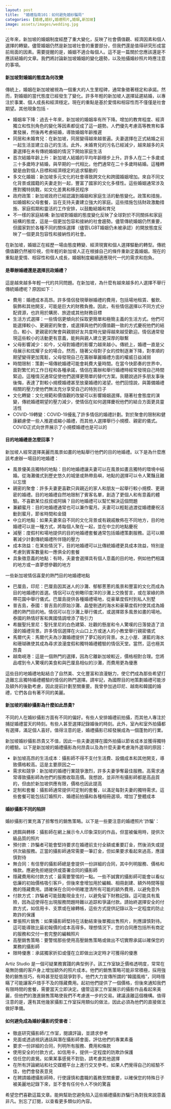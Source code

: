 ```yaml
---
layout: post
title:  "婚禮指南101：如何避免婚紗騙局"
categories: [婚禮,婚紗,婚禮照片,婚姻,新加坡]
image: assets/images/wedding.jpg
---
```

近年來，新加坡的婚姻制度經歷了重大變化，反映了社會價值觀、經濟因素和個人選擇的轉變。儘管婚姻仍然是新加坡社會的重要部分，但我們還是值得研究形成當前局面的因素。需要提醒的是，婚姻不適合每個人。這不是一篇關於您應該還是不應該結婚的文章。我們將討論新加坡婚姻的變化趨勢，以及拍攝婚紗照片時應注意的事項。

#### 新加坡對婚姻的態度為何改變
傳統上，婚姻在新加坡被視為一個重大的人生里程碑，通常象徵著穩定和承諾。然而，對婚姻的當代態度已經發生了變化。許多年輕的新加坡人選擇延遲結婚，以專注於事業、個人成長和經濟穩定。現在的重點是基於愛情和相容性而不僅僅是社會期望。其他現象包括 -
+ 婚姻率下降：過去十年來，新加坡的婚姻率有所下降。增加的教育程度、經濟獨立和性別角色的變化等因素都促成了這一趨勢。人們優先考慮高等教育和事業發展，然後再考慮結婚，導致婚姻年齡推遲
+ 同居和未婚育兒：在新加坡，同居變得越來越普遍。夫妻選擇在正式結婚之前一起生活並建立自己的生活。此外，未婚育兒的污名已經減少，越來越多的夫妻選擇在未有傳統婚姻的情況下開始家庭生活
+ 首次結婚年齡上升：新加坡人結婚的平均年齡穩步上升。許多人在二十多歲或三十多歲時才結婚，與早期的一代相比，他們通常在二十多歲時結婚。這種轉變是由對個人目標和經濟穩定的追求驅動的
+ 多文化婚姻：新加坡多元文化的社會導致跨文化和跨國婚姻增加。來自不同文化背景或國籍的夫妻走到一起，豐富了國家的文化多樣性。這些婚姻通常涉及應對獨特挑戰，如文化差異和移民程序
+ 政府政策：新加坡政府已經認識到婚姻和家庭生活的動態變化。政策和措施，如婚姻和父母套餐，旨在支持夫妻建立強大的家庭。這些措施包括財政激勵措施、家庭假期和靈活的工作安排，以鼓勵結婚和育兒
+ 不一樣的家庭結構: 新加坡對婚姻的態度變化反映了全球對於不同關係和家庭結構的態度，這是一個更加包容和接納的社會趨勢。儘管傳統婚姻仍然重要，但國家對於各種不同的關係選擇（儘管LGBT婚姻仍未被承認）的開放態度反映了一個更具包容性和接納性的社會。

在新加坡，婚姻正在經歷一場由態度轉變、經濟現實和個人選擇驅動的轉型。傳統價值觀仍然被珍視，但年輕的新加坡人正在根據自己的條件重新定義婚姻。現在的重點是愛情、相容性和個人成長，婚姻制度繼續適應現代一代的需求和抱負。

#### 是舉辦婚禮還是選擇民政婚禮？
這是越來越多年輕一代的共同問題。在新加坡，為什麼有越來越多的人選擇不舉行傳統婚禮呢？原因如下：
+ 費用：婚禮成本高昂。許多情侶發現舉辦婚禮的費用，包括場地租賃、餐飲、裝飾和其他開支，可能是巨大的財務負擔。因此，有些情侶選擇以不同方式分配資源，也許用於購房、旅遊或其他財務目標
+ 生活方式選擇：一些情侶更傾向於採取更簡單和極簡主義的生活方式。他們可能選擇較小、更親密的聚會，或選擇與他們的價值觀一致的方式慶祝他們的結合。較小、更親密的聚會與親朋好友共度時光變得越來越受歡迎。情侶通常發現這些較小的活動更有意義，能夠與親人建立更深厚的聯繫
+ 父母影響減少：如今，父母對婚禮的影響力越來越小。傳統上，婚禮一直是父母展示和炫耀子女的場合。然而，隨著父母對子女的控制逐漸下降，對孝順的期望變得更加寬鬆，父母發現自己在籌辦華麗婚禮方面的權威日益減弱
+ 時間限制：策劃一場傳統婚禮可能會耗費大量時間。在當今快節奏的世界中，面對繁忙的工作日程和各種承諾，情侶在籌辦和舉行婚禮時經常發現自己時間緊迫。這種情況通常促使他們選擇更簡單的替代方案。我聽說過許多朋友事後後悔，表達了對較小規模婚禮甚至放棄婚禮的渴望。他們回憶說，與籌備婚禮相關的壓力使他們無法充分享受自己的特別日子
+ 文化轉變：文化規範和價值觀的改變可以影響婚姻選擇。隨著社會態度的演變，傳統婚禮期望的壓力減少，使情侶在如何選擇慶祝他們的結合方面更具靈活性
+ COVID-19轉變：COVID-19擾亂了許多情侶的婚禮計劃。對於聚會的限制和健康顧慮使一些人推遲或縮小婚禮，而其他人選擇舉行小規模、親密的儀式。COVID正式向世界展示了小規模婚禮也是可以的

#### 目的地婚禮是怎麼回事？
新加坡人經常選擇美麗而風景如畫的地點舉行他們的目的地婚禮。以下是為什麼應該考慮辦一場目的地婚禮：
+ 風景優美且獨特的地點：目的地婚禮讓夫妻可以在風景如畫且獨特的環境中結婚。從海灘儀式到歷史悠久的城堡或熱帶島嶼，地點的選擇可以令人驚豔且難以忘懷
+ 親密的聚會：許多夫妻更喜歡只與親近的家人和朋友一起舉行較小規模、更親密的婚禮。目的地婚禮自然地限制了賓客名單，創造了更個人和有意義的體驗。不喜歡某位叔叔或阿姨？目的地婚禮可以幫忙解決這個問題
+ 兼顧蜜月：目的地婚禮通常也可以兼作蜜月。夫妻可以輕鬆過渡從婚禮慶祝活動到蜜月，節省時間和金錢
+ 中立的地點：如果夫妻來自不同的文化背景或有親戚散佈在不同地方，目的地婚禮可以是一種方式，將每個人聚在一起，並在中立的地點慶祝
+ 減壓：度假村和場地提供的目的地婚禮套餐通常包括婚禮策劃服務。這可以顯著減少計劃傳統婚禮所伴隨的壓力
+ 成本效益：在某些情況下，目的地婚禮可以比傳統婚禮更具成本效益，特別是考慮到賓客數量和一應俱全的套餐
+ 具象徵意義的地點：有時，夫妻會選擇具有個人意義的目的地，例如他們相識的地方或一直夢想參觀的地方

一些新加坡情侶喜愛的熱門目的地婚禮地點
+ 巴厘島，印尼：巴厘島因其迷人的沙灘、郁郁蔥蔥的風景和豐富的文化而成為目的地婚禮的首選。情侶可以在俯瞰印度洋的沙灘上交換誓言，或在翠綠的熱帶花園中舉行儀式。巴厘島提供各種婚禮場地，從豪華度假村到私人別墅
+ 普吉島，泰國：普吉島的原始沙灘、晶瑩剔透的海水和豪華度假村使其成為婚禮的熱門目的地。情侶可以在沙灘上舉行儀式，或選擇眾多風景如畫的場地。泰國的熱情好客和異國情調增添了吸引力
+ 希臘聖托里尼：聖托里尼的白色建築、壯觀的懸崖和令人驚嘆的日落營造了浪漫的婚禮背景。許多情侶選擇在火山口上方或迷人的小教堂舉行親密儀式
+ 馬爾代夫：馬爾代夫為沙灘婚禮提供了夢幻般的背景。水上小屋、湛藍的海水和珊瑚礁使其成為尋求浪漫度假和獨特婚禮體驗的情侶天堂。當然，這也極其昂貴
+ 越南峴港：這是一個熱門的選擇，因為它離新加坡較近，價格相對合理。您將品嚐到令人驚嘆的美食和與巴厘島相似的沙灘，而費用更為優惠

這些目的地婚禮地點結合了自然美、文化豐富和浪漫魅力，使它們成為那些希望打造難忘且獨特婚禮體驗的情侶的熱門選擇。請牢記，為國際目的地策劃婚禮可能涉及額外的後勤考慮，因此提前計劃至關重要。我曾參加過印尼、越南和韓國的婚禮，它們各自有著不同的美麗。

#### 新加坡的婚紗攝影為什麼如此昂貴?
不同的人在婚紗攝影方面有不同的偏好。有些人安排婚禮前拍攝，而其他人專注於捕捉婚禮當天的時刻。有些人甚至選擇記錄婚後的時刻。此外，室內和室外拍攝都有選擇，滿足個人喜好。值得注意的是，婚禮攝影已經發展成為一個蓬勃的行業。

新加坡婚紗攝影昂貴又不值，因此一些夫妻選擇在國外拍攝以節省成本並獲得獨特的體驗。以下是新加坡的婚禮攝影為何昂貴以及為什麼夫妻考慮海外選項的原因：
+ 新加坡高昂的生活成本：攝影師不得不支付生活費、設備成本和其他開支，導致價格較高。這是主要原因之一
+ 需求和競爭：新加坡的婚禮行業競爭激烈，許多夫妻爭奪最佳服務。高需求通常導致攝影師為他們的服務收取高價。我想說，並非所有攝影師都是高品質的，但由於新加坡供應有限，價格也因此提高
+ 定制和套餐：攝影師通常提供可定制的套餐，以滿足每對夫妻的獨特需求。這些套餐可能包括訂婚照片、婚禮前拍攝和各種相冊選項，增加了整體成本

#### 婚紗攝影不同的陷阱
婚紗攝影行業充滿了掠奪性的銷售策略。以下是一些要注意的婚禮照片'詐騙'：
+ 誘餌與轉移：攝影師在網上展示令人印象深刻的作品，但當被僱用時，提供次級品質的照片
+ 預付款：詐騙者可能會堅持要求在婚禮前支付全額或重要訂金，然後消失或提供次級服務。正當的攝影師通常需要一筆訂金，但如果要求看起來過高，應謹慎對待
+ 無合同：有信譽的攝影師總是會提供一份詳細的合同，其中列明服務、價格和條款。應避免拒絕提供或簽署合同的攝影師
+ 隱藏費用和付款方式：最需要警惕的一點。一些不誠實的攝影師可能會以看似低廉的初始價格吸引客戶，但後來會增加用於編輯、相冊創建、額外時間等服務的隱藏費用。請確保在合同中明確澄清所有可能的額外費用，以避免意外
+ 付款方式：詐騙者可能鼓勵現金支付，以避免留下財務記錄。這可能具有風險，因為這使得在出現服務問題時難以追踪和爭議付款。請始終選擇安全的付款方式，如信用卡、支票或在線轉帳，這些方式提供記錄以及一定程度的防止欺詐的保護
+ 單張照片銷售：如果攝影師堅持在活動結束後單獨出售照片，則應謹慎對待。這可能導致比最初報價的成本高得多。理想情況下，您的合同應包括所有商定的服務和交付一套完整的編輯照片
+ 高壓銷售策略：要警惕那些使用高壓銷售策略或做出不切實際承諾以確保您的業務的攝影師
+ 限時優惠：承諾獨家折扣或僅在立即做出決定時才可獲得的優惠

Artiz Studio 是一個可疑業務實踐的典型例子。該工作室缺乏價格透明度，常常在毫無防備的客戶身上增加額外的照片成本。他們的銷售策略可能非常積極，採用強勢的銷售技巧，有時甚至貶低競爭對手。他們大力宣傳所謂的“韓國風格”，同時隱瞞了可能讓客戶措手不及的隱藏費用。起初他們提供了一個價格，但後來通知我們有限時間的套餐，需要當天立即決定。儘管這家工作室展示的攝影作品看起來美麗，但他們的激進銷售策略使我們不考慮進一步的交易。建議遠離這個機構。值得注意的是，還有其他幾家攝影工作室採用類似的做法，因此必須為他們的直接做法做好準備。

#### 如何避免成為婚紗攝影的受害者：
+ 徹底研究攝影師/工作室，閱讀評論，並請求參考
+ 見面或透過視訊通話與潛在攝影師會面，評估他們的專業素養
+ 要求一份詳細的合同，列明所有服務、費用和條款
+ 使用安全的付款方式，如信用卡，提供一定程度的防欺詐保護
+ 信任您的直覺。如果某事感覺不對勁，請考慮其他選擇
+ 在所有評論網站和社交媒體平台上進行交叉參考。如果人們覺得自己的經驗不佳，他們會發表意見
+ 在聘請婚禮攝影師時，行使謹慎和盡職的義務至關重要，以確保您的特殊日子被美麗地記錄下來，並不會有任何令人不快的驚喜

希望您們喜歡這篇文章。能夠幫助您避免陷入這些婚禮攝影詐騙行為對我來說意義非凡。別忘了訂閱，以查看更多類似的內容。